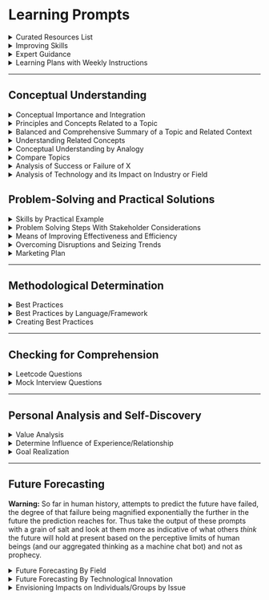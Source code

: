 # Learning Prompts

<!-- toc -->

<details>
  <summary>Curated Resources List</summary>
  <blockquote>
    Provide a curated list of resources (books, articles, videos, etc.) for
    learning more about [SUBJECT/AREA OF INTEREST].
  </blockquote>
</details>
<!-- ----------------------------------------------------------------------- -->
<details>
  <summary>Improving Skills</summary>
  <blockquote>
    Offer actionable advice for improving [SKILL/ABILITY], focusing on
    specific strategies and best practices.
  </blockquote>
</details>
<!-- ----------------------------------------------------------------------- -->
<details>
  <summary>Expert Guidance</summary>
  <blockquote>
    Assume the role of [Expert/Advisor] and provide guidance on
    [TOPIC/CHALLENGE].
  </blockquote>
  <hr />
  <p>
    <b>Bias Warning:</b> Experts often provide guidance on their topic
    influenced by the millieu of the field they are experts in and for this
    reason often fail to anticipate major industry shifts or the concerns of
    those not traditionally considered relevant by that field.
  </p>
</details>
<!-- ----------------------------------------------------------------------- -->
<details>
  <summary>Learning Plans with Weekly Instructions</summary>
  <blockquote>
    I want to learn [LANGUAGE] for [USE CASE], Can you create a roadmap to
    learn in [MONTHS] with weekly plan. Include resources and links for each
    week.
  </blockquote>
</details>
<!-- ----------------------------------------------------------------------- -->
<hr />
<!-- ----------------------------------------------------------------------- -->

## <a name='ConceptualUnderstanding'></a>Conceptual Understanding

<details>
  <summary>Conceptual Importance and Integration</summary>
  <blockquote>
    Explain the importance of [CONCEPT] and list three ways to ensure
    [PROJECT] is [CONCEPT]
  </blockquote>
</details>
<!-- ----------------------------------------------------------------------- -->
<details>
  <summary>Principles and Concepts Related to a Topic</summary>
  <blockquote>
    Explain the key concepts and principles of [TOPIC] in a way that is
    accessible to a non-expert audience.
  </blockquote>
</details>
<details>
    <!-- ------------------------------------------------------------------ -->
<summary> Balanced and Comprehensive Summary of a Topic and Related Context</summary>
<hr/>
<blockquote>Provide a comprehensive and balanced understanding of {{TOPIC}}, discussing its history, significance, practical applications, principles, limitations, ethical implications, key contributors, advancements, controversies, and various perspectives. Ensure the response is focused, relevant, and avoids redundancy. Use appropriate and non-colloquial language. Include relevant sources for further research.</blockquote>
</details>
<!-- ----------------------------------------------------------------------- -->
<details>
  <summary>Understanding Related Concepts</summary>
  <blockquote>
    What are the differences between [list of similar concepts] in
    [LANGUAGE/ FRAMEWORK]
  </blockquote>
  <hr />
  <b>Example</b>
  <blockquote>
    What are the differences between let, const and var in Javascript?
  </blockquote>
</details>
<!-- ----------------------------------------------------------------------- -->
<details>
  <summary>Conceptual Understanding by Analogy</summary>
  <blockquote>
    Explain [LANGUAGE/ FRAMEWORK] [CONCEPT(s)] with a real-world analogy
  </blockquote>
  <hr />
  <b>Example</b>
  <blockquote>
    Explain JavaScript promises with a real-world analogy
  </blockquote>
</details>
<!-- ----------------------------------------------------------------------- -->
<details>
  <summary>Compare Topics</summary>
  <blockquote>
    Provide a comprehensive comparison of [TOPIC A] and [TOPIC B],
    highlighting the key similarities and differences.
  </blockquote>
</details>
<!-- ----------------------------------------------------------------------- -->
<details>
  <summary>Analysis of Success or Failure of X</summary>
  <blockquote>
    Analyze the major factors contributing to the success/failure of
    [EVENT/PROJECT/COMPANY/PROGRAM/ETC].
  </blockquote>
</details>
<!-- ----------------------------------------------------------------------- -->
<details>
  <summary>
    Analysis of Technology and its Impact on Industry or Field
  </summary>
  <blockquote>
    Explain the underlying principles of [CONCEPT/TECHNOLOGY] and its
    potential impact on [Industry/Field].
  </blockquote>
</details>

<!-- ----------------------------------------------------------------------- -->

## <a name='Problem-SolvingandPracticalSolutions'></a>Problem-Solving and Practical Solutions

<details>
  <summary>Skills by Practical Example</summary>
  <blockquote>
    Teach the fundamentals of [SUBJECT/SKILL] to a beginner, using clear
    explanations and practical examples.
  </blockquote>
</details>
<!-- ----------------------------------------------------------------------- -->
<details>
  <summary>Problem Solving Steps With Stakeholder Considerations</summary>
  <blockquote>
    Propose a step-by-step plan for addressing the issue of [Problem],
    taking into account the needs of [STAKEHOLDERS].
  </blockquote>
</details>
<!-- ----------------------------------------------------------------------- -->
<details>
  <summary>Means of Improving Effectiveness and Efficiency</summary>
  <blockquote>
    Suggest innovative ways to improve [PROCESS/METHOD] for increased
    efficiency and effectiveness.
  </blockquote>
</details>
<!-- ----------------------------------------------------------------------- -->
<details>
  <summary>Overcoming Disruptions and Seizing Trends</summary>
  <blockquote>
    Recommend strategies for [COMPANY/ORGANIZATION] to overcome the
    challenges posed by [TREND/DISRUPTION].
  </blockquote>
</details>
<!-- ----------------------------------------------------------------------- -->
<details>
  <summary>Marketing Plan</summary>
  <blockquote>
    Devise a comprehensive marketing plan for [Product/Service], targeting
    [Audience] and utilizing [CHANNELS].
  </blockquote>
</details>
<!-- ----------------------------------------------------------------------- -->
<hr />

<!-- ----------------------------------------------------------------------- -->

## <a name='MethodologicalDetermination'></a>Methodological Determination

<details>
  <summary>Best Practices</summary>
  <blockquote>
    What are the best practices when creating [PROJECT]?
  </blockquote>
</details>
<!-- ----------------------------------------------------------------------- -->
<details>
  <summary>Best Practices by Language/Framework</summary>
  <blockquote>
    What are some best practices for writing clean and maintainable code in
    [LANGUAGE/FRAMEWORK]?
  </blockquote>
</details>
<!-- ----------------------------------------------------------------------- -->
<details>
  <summary>Creating Best Practices</summary>
  <blockquote>
    Outline a set of best practices for [ACTIVITY/TASK], ensuring optimal
    results and minimal risks.
  </blockquote>
</details>
<!-- ----------------------------------------------------------------------- -->
<hr />

<!-- ----------------------------------------------------------------------- -->

## <a name='CheckingforComprehension'></a>Checking for Comprehension

<details>
  <summary>Leetcode Questions</summary>
  <blockquote>
    Ask me a random easy/medium/hard Leetcode question on [TOPIC] and
    evaluate my solution based on correctness, and the time and space
    complexity.
  </blockquote>
</details>
<!-- ----------------------------------------------------------------------- -->
<details>
  <summary>Mock Interview Questions</summary>
  <blockquote>
    Conduct a mock interview with [Person/Role], exploring their thoughts on
    [SUBJECT/EVENT].
  </blockquote>
</details>
<!-- ----------------------------------------------------------------------- -->
<hr />

<!-- ----------------------------------------------------------------------- -->

## <a name='PersonalAnalysisandSelf-Discovery'></a> Personal Analysis and Self-Discovery

<details>
  <summary>Value Analysis</summary>
  <blockquote>
    Explore the factors that have influenced my
    [VALUES/BELIEFS/PREFERENCES], and how they may have shaped my identity.
  </blockquote>
  <hr />
  <p>
    <b>Warning:</b> This should not be understood to mean that one's values
    or beliefs are exclusively preference-based. especially those related to
    faith or emerging from a search for spiritual truth (mine sure aren't)
  </p>
</details>
<!-- ----------------------------------------------------------------------- -->
<details>
  <summary>Determine Influence of Experience/Relationship</summary>
  <blockquote>
    Discuss the potential role of [EXPERIENCE/RELATIONSHIp] in my personal
    development, considering its impact on my choices and worldview.
  </blockquote>
</details>
<!-- ----------------------------------------------------------------------- -->
<details>
  <summary>Goal Realization</summary>
  <blockquote>
    Examine the importance of [GOAL/ASPIRATION] in my life, and outline a
    plan for achieving it.
  </blockquote>
</details>
<!-- ----------------------------------------------------------------------- -->
<hr />
<!-- ----------------------------------------------------------------------- -->

## <a name='FutureForecasting'></a>Future Forecasting

**Warning:** So far in human history, attempts to predict the future have failed, the degree of that failure being magnified exponentially the further in the future the prediction reaches for. Thus take the output of these prompts with a grain of salt and look at them more as indicative of what others _think_ the future will hold at present based on the perceptive limits of human beings (and our aggregated thinking as a machine chat bot) and not as prophecy.

<details>
  <summary>Future Forecasting By Field</summary>
  <blockquote>
    Forecast the future trends and developments in [Industry/Field],
    considering the potential opportunities and challenges.
  </blockquote>
</details>
<!-- ----------------------------------------------------------------------- -->
<details>
  <summary>Future Forecasting By Technological Innovation</summary>
  <blockquote>
    Estimate the impact of [Technology/Innovation] on [Industry/Field], and
    how it will reshape the landscape.
  </blockquote>
</details>
<!-- ----------------------------------------------------------------------- -->
<details>
  <summary>Envisioning Impacts on Individuals/Groups by Issue</summary>
  <blockquote>
    Envision the future of [Domain/Issue], and the potential implications
    for [Individuals/Organizations]."
  </blockquote>
</details>

<!-- ----------------------------------------------------------------------- -->
